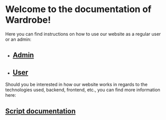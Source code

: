# Welcome to the documentation of Wardrobe!

Here you can find instructions on how to use our website as a regular user or an admin:
- ## [Admin](Admin/Admin.md)
- ## [User](User/User.md)

Should you be interested in how our website works in regards to the technologies used, backend, frontend, etc., you can find more information here:
## [Script documentation](Script_documentation/Basic_Structure_of_the_Project.md)
